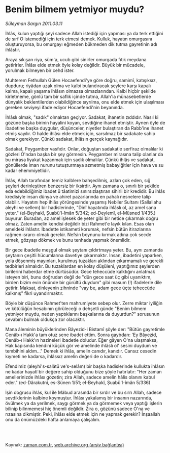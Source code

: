 # Benim bilmem yetmiyor muydu?

*Süleyman Sargın 2011.03.11*

<td class="columnist-detail">
<p>İhlâs, kulun yaptığı şeyi sadece Allah istediği için yapması ya da terk ettiğini de sırf O istemediği için terk etmesi demek. Kulluk, hayatın omurgasını oluşturuyorsa, bu omurgayı eğmeden bükmeden dik tutma gayretinin adı ihlâstır.</p>
<p>
<div id="haberMetinDiv">
<p>Araya sıkışan riya, süm'a, ucub gibi sinirler omurgada fıtık meydana getirirler. İhlâsı elde etmek öyle kolay değildir. Büyük bir mücadele, yorulmak bilmeyen bir cehd ister.
<p>Muhterem Fethullah Gülen Hocaefendi'ye göre doğru, samimî, katışıksız, dupduru; riyâdan uzak olma ve kalbi bulandıracak şeylere karşı kapalı kalma, kapalı yaşama ihlâsın olmazsa olmazlarından. Kalbi hiçbir şekilde kirletmeme, gönlü tam bir saflık içinde tutma, Allah'la münasebetlerde dünyalık beklentilerden olabildiğince sıyrılma, onu elde etmek için ulaşılması gereken seviyeyi ifade ediyor Hocaefendi'nin beyanında.
<p>İhlâslı olmak, "sadık" olmaktan geçiyor. Sadakat, ihanetin zıddıdır. Nasıl ki gözüne başka birinin hayalini koyan, sevdiğine ihanet etmiştir. Aynen öyle de ibadetine başka duygular, düşünceler, niyetler bulaştıran da Rabb'ine ihanet etmiş sayılır. O halde ihlâsı elde etmek için, sarsılmaz bir sadakate sahip olmak gerekiyor. Çünkü sadakat, ihlâsın gerçek kaynağıdır.
<p>Sadakat, Peygamber vasfıdır. Onlar, doğuştan sadakatle serfiraz olmalılar ki gözleri O'ndan başka bir şey görmesin. Peygamber mirasına talip olanlar da bu mirasa liyakat kazanmak için sadık olmalılar. Çünkü ihlâs ve sadakat, gönüllerde iman nurunu tutuşturmaya azmetmiş babayiğitler için hava ve su kadar ehemmiyetlidir.
<p>İhlâs, Allah tarafından temiz kalblere bahşedilmiş, azları çok eden, sığ şeyleri derinleştiren benzersiz bir iksirdir. Aynı zamana o, sınırlı bir şekilde eda edebildiğimiz ibadet ü tâatimizi sınırsızlaştıran sihirli bir kredidir. Bu ihlâs kredisiyle insan dünya ve ahiret pazarlarında en pahalı nesnelere talip olabilir. Hayatını hep ihlâs yörüngesinde yaşamış Nebiler Sultanı (Sallallahu aleyhi ve sellem) bir hadislerinde, "Dinî hayatında ihlâslı ol, az amel sana yeter." (el-Beyhakî, Şuabü'l-îmân 5/342; ed-Deylemî, el-Müsned 1/435.) buyurur. Buradan, az amel işlesek de yeter gibi bir netice çıkarmak doğru olmaz. Zaten amelin kendisi değildir bizi Rahmet'e layık kılan. Esas olan ameldeki ihlâstır. İbadette istikameti korumak, nefsin bütün itirazlarına rağmen ısrarcı olmak gerekir. Nefsin boynunu kırmak adına çok secde etmek, gözyaşı dökmek ve bunu tenhada yapmak önemlidir.
<p>Bir gece ibadetle meşgul olmak şeytanı çıldırtmaya yeter. Bu, aynı zamanda şeytanın çeşitli hücumlarına davetiye çıkarmaktır. İnsan, ibadetini yaparken, yola döşenmiş mayınları, kurulmuş tuzakları aklından çıkarmamalı ve gerekli tedbirleri almalıdır. Bu tuzaklardan en kolay düşüleni, yaptığımız şeylerden birilerini haberdar etme dürtüsüdür. Gece teheccüde kalktığını anlatmak isteyen biri, bunu doğrudan değil de "dün gece saat üç gibi uyanıktım, birden bizim evin önünde bir gürültü duydum" gibi masum (!) ifadelerle dile getirir. Maksat, dinleyenin zihninde "vay be, adam gece üçte teheccüde kalkmış" fikri uyandırmaktır.
<p>Böyle bir düşünce Rahmet'ten mahrumiyete sebep olur. Zerre miktar iyiliğin ve kötülüğün hesabının görüleceği o dehşetli günde "Benim bilmem yetmiyor muydu, neden yaptıklarını başkalarına da duyurdun?" sorusunun cevabını bulmak oldukça zor olacaktır.
<p>Mana âleminin büyüklerinden Bâyezid-i Bistamî şöyle der: "Bütün gayretimle Cenâb-ı Hakk'a tam otuz sene ibadet ettim. Sonra gaybdan: 'Ey Bâyezid, Cenâb-ı Hakk'ın hazineleri ibadetle doludur. Eğer gâyen O'na ulaşmaksa, Hak kapısında kendini küçük gör ve amelinde ihlâslı ol' sesini duydum ve tembihini aldım..." Demek ki ihlâs, amelin canıdır, kanıdır. Cansız cesedin kıymeti ne kadarsa, ihlâssız amelin değeri de o kadardır.
<p>Efendimiz (aleyhi's-salâtü ve's-selâm) bir başka hadislerinde kullukta ihlâsın ne kadar hayatî bir değere sahip olduğunu bize şöyle hatırlatır: "Her zaman amellerinizde ihlâsı gözetin; zira Allah, sadece amelin hâlis olanını kabul eder." (ed-Dârakutnî, es-Sünen 1/51; el-Beyhakî, Şuabü'l-îmân 5/336)
<p>İşin doğrusu ihlâs, kul ile Mâbud arasında bir sırdır ve bu sırrı Allah, sadece sevdiklerinin kalbine koymuştur. İhlâsı yakalamış bir insanın nazarında, övülmek ya da yerilmek, saygı görmek ya da görmemek veya yaptığı işlerin bilinip bilinmemesi hiç önemli değildir. Zira o, gözünü sadece O'na ve rızasına dikmiştir. Peki, ihlâsı elde etmek için ne yapmak gerekir? İnşaallah onu da önümüzdeki hafta anlamaya çalışalım.</p></p></p></p></p></p></p></p></p></p></div>
</p>


<p><br>
		 </br></p></td>

Kaynak: [zaman.com.tr](http://zaman.com.tr/yazar.do?yazino=1105299), [web.archive.org (arşiv bağlantısı)](http://web.archive.org/web/20110315050432/http://zaman.com.tr:80/yazar.do?yazino=1105299)
